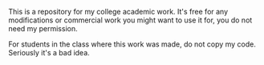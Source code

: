 This is a repository for my college academic work. It's free for any modifications or commercial work you might want to use it for, 
you do not need my permission.

For students in the class where this work was made, do not copy my code.
Seriously it's a bad idea.
